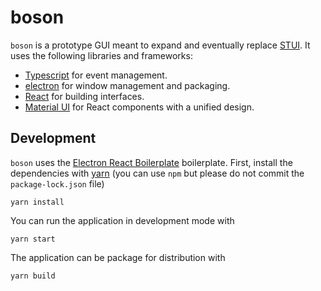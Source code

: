 boson
=====

`boson` is a prototype GUI meant to expand and eventually replace [STUI](https://github.com/ApachePointObservatory/stui). It uses the following libraries and frameworks:

- [Typescript](https://typescriptlang.org/) for event management.
- [electron](https://electronjs.org) for window management and packaging.
- [React](https://reactjs.org) for building interfaces.
- [Material UI](https://material-ui.com) for React components with a unified design.

Development
-----------

`boson` uses the [Electron React Boilerplate](https://github.com/electron-react-boilerplate/electron-react-boilerplate) boilerplate. First, install the dependencies with [yarn](https://yarnpkg.com) (you can use `npm` but please do not commit the `package-lock.json` file)

```console
yarn install
```

You can run the application in development mode with

```console
yarn start
```

The application can be package for distribution with

```console
yarn build
```

